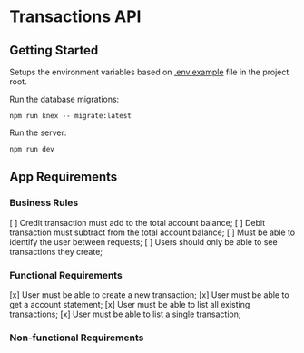 # Transactions API

## Getting Started

Setups the environment variables based on [.env.example](.env.example) file in the project root.

Run the database migrations:

```shell
npm run knex -- migrate:latest
```

Run the server:

```shell
npm run dev
```

## App Requirements

### Business Rules

[ ] Credit transaction must add to the total account balance;
[ ] Debit transaction must subtract from the total account balance;
[ ] Must be able to identify the user between requests;
[ ] Users should only be able to see transactions they create;

### Functional Requirements

[x] User must be able to create a new transaction;
[x] User must be able to get a account statement;
[x] User must be able to list all existing transactions;
[x] User must be able to list a single transaction;

### Non-functional Requirements
